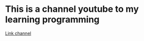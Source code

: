 # This is a channel youtube to my learning programming

[Link channel](https://www.youtube.com/@RethinkingUI/playlists)
